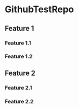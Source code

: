 # GithubTestRepo

## Feature 1

### Feature 1.1

### Feature 1.2

## Feature 2

### Feature 2.1

### Feature 2.2
